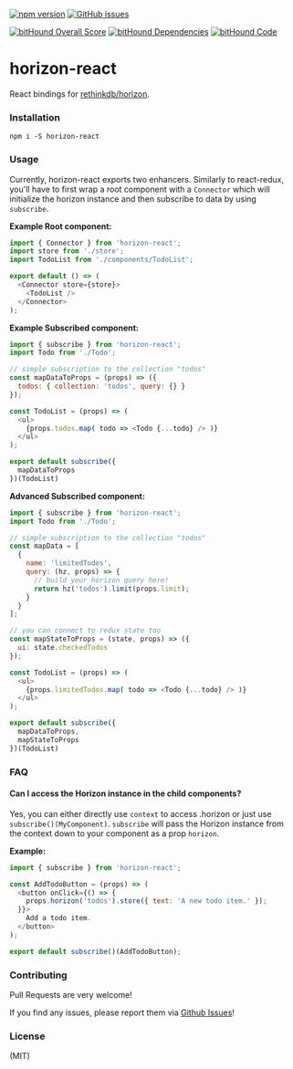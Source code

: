 [![npm version](https://badge.fury.io/js/horizon-react.svg)](https://badge.fury.io/js/horizon-react)
[![GitHub issues](https://img.shields.io/github/issues/flipace/horizon-react.svg)](https://github.com/flipace/horizon-react/issues)

[![bitHound Overall Score](https://www.bithound.io/github/flipace/horizon-react/badges/score.svg)](https://www.bithound.io/github/flipace/horizon-react)
[![bitHound Dependencies](https://www.bithound.io/github/flipace/horizon-react/badges/dependencies.svg)](https://www.bithound.io/github/flipace/horizon-react/master/dependencies/npm)
[![bitHound Code](https://www.bithound.io/github/flipace/horizon-react/badges/code.svg)](https://www.bithound.io/github/flipace/horizon-react)
# horizon-react
React bindings for [rethinkdb/horizon](https://github.com/rethinkdb/horizon).

### Installation
```
npm i -S horizon-react
```

### Usage
Currently, horizon-react exports two enhancers.
Similarly to react-redux, you'll have to first wrap a root component with a
```Connector``` which will initialize the horizon instance and then subscribe to
data by using ```subscribe```.

**Example Root component:**
```JavaScript
import { Connector } from 'horizon-react';
import store from './store';
import TodoList from './components/TodoList';

export default () => (
  <Connector store={store}>
    <TodoList />
  </Connector>
);
```

**Example Subscribed component:**
```JavaScript
import { subscribe } from 'horizon-react';
import Todo from './Todo';

// simple subscription to the collection "todos"
const mapDataToProps = (props) => ({
  todos: { collection: 'todos', query: {} }
});

const TodoList = (props) => (
  <ul>
    {props.todos.map( todo => <Todo {...todo} /> )}
  </ul>
);

export default subscribe({
  mapDataToProps
})(TodoList)
```


**Advanced Subscribed component:**
```JavaScript
import { subscribe } from 'horizon-react';
import Todo from './Todo';

// simple subscription to the collection "todos"
const mapData = [
  {
    name: 'limitedTodos',
    query: (hz, props) => {
      // build your horizon query here!
      return hz('todos').limit(props.limit);
    }
  }
];

// you can connect to redux state too
const mapStateToProps = (state, props) => ({
  ui: state.checkedTodos
});

const TodoList = (props) => (
  <ul>
    {props.limitedTodos.map( todo => <Todo {...todo} /> )}
  </ul>
);

export default subscribe({
  mapDataToProps,
  mapStateToProps
})(TodoList)
```

### FAQ
#### Can I access the Horizon instance in the child components?
Yes, you can either directly use ```context``` to access .horizon or just use ```subscribe()(MyComponent)```. ```subscribe``` will pass the Horizon instance from the context down to your component as a prop ```horizon```.

**Example:**
```JavaScript
import { subscribe } from 'horizon-react';

const AddTodoButton = (props) => (
  <button onClick={() => {
    props.horizon('todos').store({ text: 'A new todo item.' });
  }}>
    Add a todo item.
  </button>
);

export default subscribe()(AddTodoButton);
```

### Contributing

Pull Requests are very welcome!

If you find any issues, please report them via [Github Issues](https://github.com/flipace/horizon-react/issues)!

### License
(MIT)
